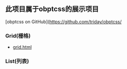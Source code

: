 ## 此项目属于obptcss的展示项目

[obptcss on GitHub](https://github.com/triday/obptcss/

### Grid(栅格)

- [grid.html](/demos/grid/grid.html)



### List(列表)
